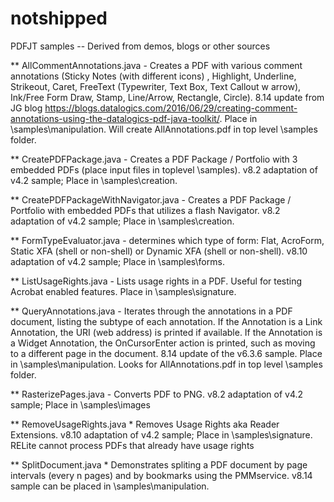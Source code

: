 # notshipped
PDFJT samples -- Derived from demos, blogs or other sources

** AllCommentAnnotations.java - Creates a PDF with various comment annotations (Sticky Notes (with different icons) , Highlight, Underline,  Strikeout, Caret, FreeText (Typewriter, Text Box, Text Callout w arrow), Ink/Free Form Draw, Stamp, Line/Arrow, Rectangle, Circle). 8.14 update from JG blog https://blogs.datalogics.com/2016/06/29/creating-comment-annotations-using-the-datalogics-pdf-java-toolkit/.  Place in \samples\manipulation. Will create AllAnnotations.pdf in top level \samples folder. 

** CreatePDFPackage.java - Creates a PDF Package / Portfolio with 3 embedded PDFs (place input files in toplevel \samples). v8.2 adaptation of v4.2 sample; Place in \samples\creation.

** CreatePDFPackageWithNavigator.java - Creates a PDF Package / Portfolio with embedded PDFs that utilizes a flash Navigator. v8.2 adaptation of v4.2 sample;  Place in \samples\creation.

** FormTypeEvaluator.java - determines which type of form: Flat, AcroForm, Static XFA (shell or non-shell) or Dynamic XFA (shell or non-shell). v8.10 adaptation of v4.2 sample; Place in \samples\forms.  

** ListUsageRights.java - Lists usage rights in a PDF. Useful for testing Acrobat enabled features. Place in \samples\signature.  

** QueryAnnotations.java - Iterates through the annotations in a PDF document, listing the subtype of each annotation.
 If the Annotation is a Link Annotation, the URI (web address) is printed if available. If the Annotation is a Widget Annotation, the OnCursorEnter action is printed, such as moving to a different page in the document.  8.14 update of the v6.3.6 sample. Place in \samples\manipulation. Looks for AllAnnotations.pdf in top level \samples folder. 

** RasterizePages.java - Converts PDF to PNG. v8.2 adaptation of v4.2 sample; Place in \samples\images

** RemoveUsageRights.java * Removes Usage Rights aka Reader Extensions. v8.10 adaptation of v4.2 sample; Place in \samples\signature.  RELite cannot process PDFs that already have usage rights

** SplitDocument.java * Demonstrates spliting a PDF document by page intervals (every n pages) and by bookmarks using the PMMservice. v8.14 sample can be placed in \samples\manipulation. 



